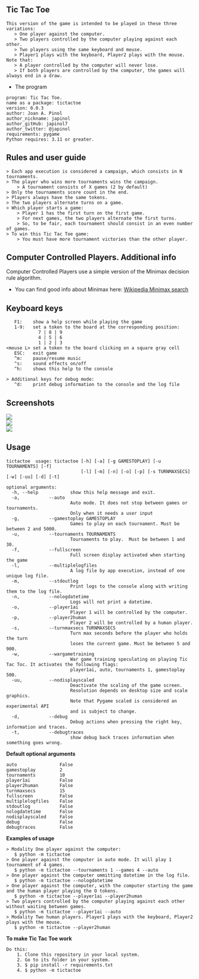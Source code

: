 ## Tic Tac Toe
    This version of the game is intended to be played in these three variations:
       > One player against the computer. 
       > Two players controlled by the computer playing against each other.
       > Two players using the same keyboard and mouse.
       > Player1 plays with the keyboard, Player2 plays with the mouse.
    Note that: 
       > A player controlled by the computer will never lose.
       > If both players are controlled by the computer, the games will always end in a draw.


   * The program 

	program: Tic Tac Toe.
    name as a package: tictactoe 
	version: 0.0.3
	author: Joan A. Pinol
	author_nickname: japinol
	author_gitHub: japinol7
	author_twitter: @japinol
	requirements: pygame
	Python requires: 3.11 or greater.


## Rules and user guide

	> Each app execution is considered a campaign, which consists in N tournaments.
    > The player who wins more tournaments wins the campaign. 
	    > A tournament consists of X games (2 by default)
    > Only the tournaments score count in the end.
    > Players always have the same tokens.
    > The two players alternate turns on a game.
    > Which player starts a game:
	    > Player 1 has the first turn on the first game.
	    > For next games, the two players alternate the first turns.
	    > So, to be fair, each tournament should consist in an even number of games.
    > To win this Tic Tac Toe game:
	    > You must have more tournament victories than the other player.


## Computer Controlled Players. Additional info

Computer Controlled Players use a simple version of the Minimax decision rule algorithm.

* You can find good info about Minimax here:
  [Wikipedia Minimax search](https://en.wikipedia.org/wiki/Minimax)


## Keyboard keys
       F1:    show a help screen while playing the game
       1-9:   set a token to the board at the corresponding position:
                7 | 8 | 9
                4 | 5 | 6
                1 | 2 | 3
    <mouse L> set a token to the board clicking on a square gray cell
       ESC:   exit game
       ^m:    pause/resume music
       ^s:    sound effects on/off
       ^h:    shows this help to the console

    > Additional keys for debug mode:
       ^d:    print debug information to the console and the log file


## Screenshots

<img src="screenshots/screenshot1.png"> <br />
<img src="screenshots/screenshot2.png"> <br />
<img src="screenshots/screenshot3.png"> <br />


## Usage

	tictactoe  usage: tictactoe [-h] [-a] [-g GAMESTOPLAY] [-u TOURNAMENTS] [-f] 
                                [-l] [-m] [-n] [-o] [-p] [-s TURNMAXSECS] [-w] [-uu] [-d] [-t]
	
	optional arguments:
	  -h, --help            show this help message and exit.
	  -a, 			--auto
	                        Auto mode. It does not stop between games or tournaments.
	                        Only when it needs a user input
	  -g, 			--gamestoplay GAMESTOPLAY
	                        Games to play on each tournament. Must be between 2 and 5000.
	  -u, 			--tournaments TOURNAMENTS
	                        Tournaments to play.  Must be between 1 and 30.
	  -f, 			--fullscreen
	                        Full screen display activated when starting the game
	  -l, 			--multiplelogfiles
	                        A log file by app execution, instead of one unique log file.
	  -m, 			--stdoutlog
	                        Print logs to the console along with writing them to the log file.
	  -n, 			--nologdatetime
	                        Logs will not print a datetime.
	  -o, 			--player1ai
	                        Player 1 will be controlled by the computer.
	  -p, 			--player2human
	                        Player 2 will be controlled by a human player.
	  -s, 			--turnmaxsecs TURNMAXSECS
	                        Turn max seconds before the player who holds the turn 
	                        loses the current game. Must be between 5 and 900.
	  -w, 			--wargametraining
	                        War game training speculating on playing Tic Tac Toc. It activates the following flags: 
	                        player1ai, auto, tournaments 1, gamestoplay 500.
	  -uu, 			--nodisplayscaled
	                        Deactivate the scaling of the game screen. 
	                        Resolution depends on desktop size and scale graphics. 
	                        Note that Pygame scaled is considered an experimental API 
	                        and is subject to change.
	  -d, 			--debug
	                        Debug actions when pressing the right key, information and traces.
	  -t, 			--debugtraces
	                        show debug back traces information when something goes wrong.


**Default optional arguments**

	auto                False
	gamestoplay         2
	tournaments         10
	player1ai           False
	player2human        False
	turnmaxsecs         15
	fullscreen          False
	multiplelogfiles    False
	stdoutlog           False
	nologdatetime       False
	nodisplayscaled     False
    debug               False
	debugtraces         False


**Examples of usage**

    > Modality One player against the computer:
       $ python -m tictactoe
    > One player against the computer in auto mode. It will play 1 tournament of 4 games.
       $ python -m tictactoe --tournaments 1 --games 4 --auto
    > One player against the computer ommitting datetime in the log file.
       $ python -m tictactoe --nologdatetime
    > One player against the computer, with the computer starting the game and the human player playing the O tokens.
       $ python -m tictactoe --player1ai --player2human
    > Two players controlled by the computer playing against each other without waiting between games.
       $ python -m tictactoe --player1ai --auto
    > Modality Two human players. Player1 plays with the keyboard, Player2 plays with the mouse.
       $ python -m tictactoe --player2human


**To make Tic Tac Toe work**

	Do this:
	    1. Clone this repository in your local system.
	    2. Go to its folder in your system.
	    3. $ pip install -r requirements.txt
	    4. $ python -m tictactoe
